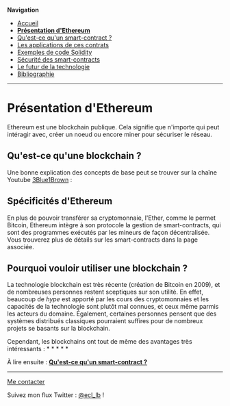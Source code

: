 **Navigation**
* [Accueil](index.html)
* [**Présentation d'Ethereum**](ethereum.html)
* [Qu'est-ce qu'un smart-contract ?](smartcontracts.html)
* [Les applications de ces contrats](applications.html)
* [Exemples de code Solidity](exemples.html)
* [Sécurité des smart-contracts](securite.html)
* [Le futur de la technologie](futur.html)
* [Bibliographie](bibliographie.html)

___
# Présentation d'Ethereum

Ethereum est une blockchain publique. Cela signifie que n'importe qui peut intéragir avec, créer un noeud ou encore miner pour sécuriser le réseau.

## Qu'est-ce qu'une blockchain ?




Une bonne explication des concepts de base peut se trouver sur la chaîne Youtube [3Blue1Brown]() : []()


## Spécificités d'Ethereum

En plus de pouvoir transférer sa cryptomonnaie, l'Ether, comme le permet Bitcoin, Ethereum intègre à son protocole la gestion de smart-contracts, qui sont des programmes exécutés par les mineurs de façon décentralisée.
Vous trouverez plus de détails sur les smart-contracts dans la page associée.




## Pourquoi vouloir utiliser une blockchain ?

La technologie blockchain est très récente (création de Bitcoin en 2009), et de nombreuses personnes restent sceptiques sur son utilité.
En effet, beaucoup de _hype_ est apporté par les cours des cryptomonnaies et les capacités de la technologie sont plutôt mal connues,
et ceux même parmis les acteurs du domaine. Également, certaines personnes pensent que des systèmes distribués classiques pourraient
suffires pour de nombreux projets se basants sur la blockchain.

Cependant, les blockchains ont tout de même des avantages très intéressants :
* 
* 
* 
* 
* 




À lire ensuite : [**Qu'est-ce qu'un smart-contract ?**](smartcontracts.html)

___
[Me contacter](mailto://leo.besancon@ecl14.ec-lyon.fr)

Suivez mon flux Twitter : [@ecl_lb](https://twitter.com/ecl_lb) !
